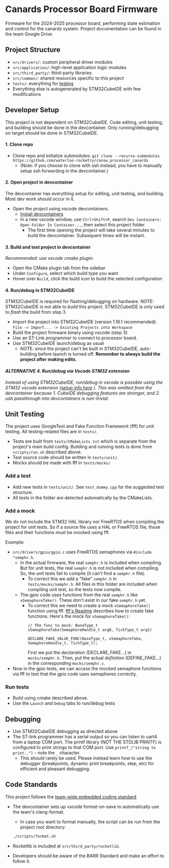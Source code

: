# Canards Processor Board Firmware
Firmware for the 2024-2025 processor board, performing state estimation and control for the canards system. Project documentation can be found in the team Google Drive.

## Project Structure
- `src/drivers/`: custom peripheral driver modules
- `src/application/`: high-level application logic modules
- `src/third_party/`: third-party libraries
- `src/common/`: shared resources specific to this project
- `tests/`: everything for [testing](#Unit-Testing)
- Everything else is autogenerated by STM32CubeIDE with few modifications

## Developer Setup
This project is not dependent on STM32CubeIDE.
Code editing, unit testing, and building should be done in the devcontainer.
Only running/debugging on target should be done in STM32CubeIDE.

#### 1. Clone repo
- Clone repo and initialize submodules: ```
   git clone --recurse-submodules https://github.com/waterloo-rocketry/cansw_processor_canards ```
   - (Note: if you choose to clone with ssh instead, you have to manually setup ssh forwarding in the devcontainer.)

#### 2. Open project in devcontainer
The devcontainer has everything setup for editing, unit testing, and building. Most dev work should occur in it.
- Open the project using vscode devcontainers.
  - [Install devcontainers](https://code.visualstudio.com/docs/devcontainers/tutorial)
  - In a new vscode window, use `Ctrl+Shift+P`, search `Dev Containers: Open Folder In Container...`, then select this project folder
    - The first time opening the project will take several minutes to build the devcontainer. Subsequent times will be instant.

#### 3. Build and test project in devcontainer
*Recommended: use vscode cmake plugin:*
- Open the CMake plugin tab from the sidebar
- Under `Configure`, select which build type you want
- Hover over `Build`, click the build icon to build the selected configuration

#### 4. Run/debug in STM32CubeIDE
STM32CubeIDE is required for flashing/debugging on hardware. NOTE: STM32CubeIDE is not able to *build* this project. STM32CubeIDE is only used to *flash* the build from step 3.
- Import the project into STM32CubeIDE (version 1.16.1 recommended): `File -> Import... -> Existing Projects into Workspace`
- Build the project firmware binary using vscode (step 3)
- Use an ST-Link programmer to connect to processor board.
- Use STM32CubeIDE launch/debug as usual
  - NOTE: since the project can't be built in STM32CubeIDE, auto-building before launch is turned off. **Remember to always build the project after making edits.**

#### *ALTERNATIVE 4. Run/debug via Vscode STM32 extension*
*Instead of using STM32CubeIDE, run/debug in vscode is possible using the STM32 vscode extension ([setup info here](https://community.st.com/t5/stm32-mcus/how-to-use-vs-code-with-stm32-microcontrollers/ta-p/742589) ). This was omitted from the devcontainer because 1. CubeIDE debugging features are stronger, and 2. usb passthrough into devcontainers is non-trivial.*

## Unit Testing
The project uses GoogleTest and Fake Function Framework (fff) for unit testing. All testing-related files are in `tests/`.
- Tests are built from `tests/CMakeLists.txt` which is separate from the project's main build config. Building and running tests is done from `scripts/run.sh` described above.
- Test source code should be written in `tests/unit/`.
- Mocks should be made with fff in `tests/mocks/`

### Add a test
- Add new tests in `tests/unit/`. See `test_dummy.cpp` for  the suggested test structure.
- All tests in the folder are detected automatically by the CMakeLists.

### Add a mock
We do not include the STM32 HAL library nor FreeRTOS when compiling the project for unit tests.
So if a source file uses a HAL or FreeRTOS file, those files and their functions must be mocked using fff.

Example:
- `src/drivers/gpio/gpio.c` uses FreeRTOS semaphores via `#include "semphr.h`.
  - In the actual firmware, the real `semphr.h` is included when compiling. But for unit tests, the real `semphr.h` is not included when compiling. So, the unit tests fail to compile (it can't find a `semphr.h` file).
    - To correct this we add a "fake" `semphr.h` in `tests/mocks/semphr.h`. All files in this folder are included when compiling unit test, so the tests now compile.
  - The gpio code uses functions from the real `semphr.h` like `xSemaphoreTake()`. These don't exist in our fake `semphr.h` yet.
    - To correct this we need to create a mock `xSemaphoreTake()` function using fff.
      [fff's Readme](https://github.com/meekrosoft/fff?tab=readme-ov-file#hello-fake-world) describes how to create fake functions. Here's the mock for `xSemaphoreTake()`:
      ```
      // The func to mock: BaseType_t xSemaphoreTake(SemaphoreHandle_t arg0, TickType_t arg1)
      
      DECLARE_FAKE_VALUE_FUNC(BaseType_t, xSemaphoreTake, SemaphoreHandle_t, TickType_t);
      ```
      First we put the *declaration* (DECLARE_FAKE...) in `mocks/semphr.h`. Then, put the actual *definition* (DEFINE_FAKE...) in the corresponding `mocks/semphr.c`.
- Now in the gpio tests, we can access the mocked semaphore functions via fff to test that the gpio code uses semaphores correctly.

### Run tests
- Build using cmake described above.
- Use the `Launch` and `Debug` tabs to run/debug tests

## Debugging
- Use STM32CubeIDE debugging as directed above
- The ST-link programmer has a serial output so you can listen to uart4 from a laptop COM port. The printf library (NOT THE STDLIB PRINTF) is configured to print strings to that COM port. Use `printf_("string to print..")` - note the `_` character.
  - This should rarely be used. Please instead learn how to use the debugger (breakpoints, dynamic print breakpoints, step, etc) for efficient and pleasant debugging.

## Code Standards
This project follows the [team-wide embedded coding standard](https://docs.waterloorocketry.com/general/standards/embedded-coding-standard.html).
- The devcontainer sets up vscode format-on-save to automatically use the team's clang-format.
  - In case you want to format manually, the script can be run from the project root directory:
  ```bash
  ./scripts/format.sh
  ```

- Rocketlib is included at `src/third_party/rocketlib`.
- Developers should be aware of the BARR Standard and make an effort to follow it.
